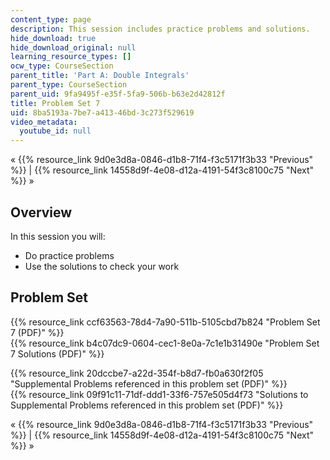 ```yaml
---
content_type: page
description: This session includes practice problems and solutions.
hide_download: true
hide_download_original: null
learning_resource_types: []
ocw_type: CourseSection
parent_title: 'Part A: Double Integrals'
parent_type: CourseSection
parent_uid: 9fa9495f-e35f-5fa9-506b-b63e2d42812f
title: Problem Set 7
uid: 8ba5193a-7be7-a413-46bd-3c273f529619
video_metadata:
  youtube_id: null
---
```


« {{% resource_link 9d0e3d8a-0846-d1b8-71f4-f3c5171f3b33 "Previous" %}} | {{% resource_link 14558d9f-4e08-d12a-4191-54f3c8100c75 "Next" %}} »

Overview
--------

In this session you will:

*   Do practice problems
*   Use the solutions to check your work

Problem Set
-----------

{{% resource_link ccf63563-78d4-7a90-511b-5105cbd7b824 "Problem Set 7 (PDF)" %}}  
{{% resource_link b4c07dc9-0604-cec1-8e0a-7c1e1b31490e "Problem Set 7 Solutions (PDF)" %}}

{{% resource_link 20dccbe7-a22d-354f-b8d7-fb0a630f2f05 "Supplemental Problems referenced in this problem set (PDF)" %}}  
{{% resource_link 09f91c11-71df-ddd1-33f6-757e505d4f73 "Solutions to Supplemental Problems referenced in this problem set (PDF)" %}}

« {{% resource_link 9d0e3d8a-0846-d1b8-71f4-f3c5171f3b33 "Previous" %}} | {{% resource_link 14558d9f-4e08-d12a-4191-54f3c8100c75 "Next" %}} »